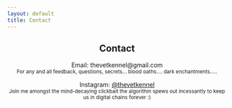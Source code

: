 ```yaml
---
layout: default
title: Contact
---
```


<section class="contact" style="text-align:center;">
  <h2>Contact</h2>
  <p>Email: thevetkennel@gmail.com<br><small>For any and all feedback, questions, secrets... blood oaths.... dark enchantments.....</small></p>
  <p>Instagram: <a href="https://instagram.com/thevetkennel" target="_blank">@thevetkennel</a><br><small>Join me amongst the mind-decaying clickbait the algorithm spews out incessantly to keep us in digital chains forever :) </small></p>
</section>
